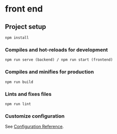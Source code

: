 # front end

## Project setup
```
npm install
```

### Compiles and hot-reloads for development
```
npm run serve (backend) / npm run start (frontend)
```

### Compiles and minifies for production
```
npm run build
```

### Lints and fixes files
```
npm run lint
```

### Customize configuration
See [Configuration Reference](https://cli.vuejs.org/config/).
